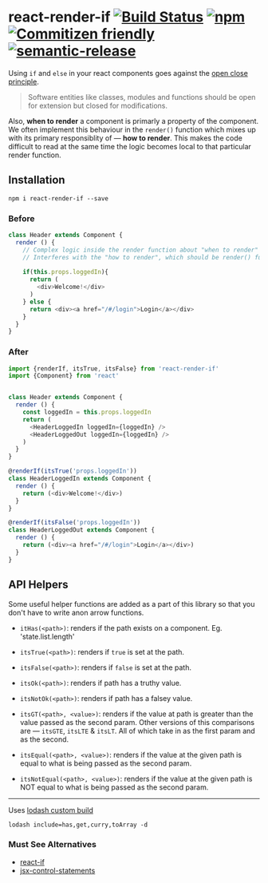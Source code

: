 # react-render-if [![Build Status](https://travis-ci.org/tusharmath/react-render-if.svg?branch=master)](https://travis-ci.org/tusharmath/react-render-if) [![npm](https://img.shields.io/npm/v/react-render-if.svg)]() [![Commitizen friendly](https://img.shields.io/badge/commitizen-friendly-brightgreen.svg)](http://commitizen.github.io/cz-cli/) [![semantic-release](https://img.shields.io/badge/%20%20%F0%9F%93%A6%F0%9F%9A%80-semantic--release-e10079.svg)](https://github.com/semantic-release/semantic-release)

Using `if` and `else` in your react components goes against the [open close principle](http://www.oodesign.com/open-close-principle.html).
> Software entities like classes, modules and functions should be open for extension but closed for modifications.

Also, **when to render** a component is primarly a property of the component. We often implement this behaviour in the `render()` function which mixes up with its primary responsiblity of — **how to render**. This makes the code difficult to read at the same time the logic becomes local to that particular render function.

## Installation

```
npm i react-render-if --save
```

### Before

```javascript
class Header extends Component {
  render () {
    // Complex logic inside the render function about "when to render" the component.
    // Interferes with the "how to render", which should be render() function's primary responsibility.
    
    if(this.props.loggedIn){
      return (
        <div>Welcome!</div>
      )
    } else {
      return <div><a href="/#/login">Login</a></div>
    }
  }
}
```


### After

```javascript
import {renderIf, itsTrue, itsFalse} from 'react-render-if'
import {Component} from 'react'


class Header extends Component {
  render () {
    const loggedIn = this.props.loggedIn
    return (
      <HeaderLoggedIn loggedIn={loggedIn} />
      <HeaderLoggedOut loggedIn={loggedIn} />
    )
  }
}

@renderIf(itsTrue('props.loggedIn'))
class HeaderLoggedIn extends Component {
  render () {
    return (<div>Welcome!</div>)
  }
}

@renderIf(itsFalse('props.loggedIn'))
class HeaderLoggedOut extends Component {
  render () {
    return (<div><a href="/#/login">Login</a></div>)
  }
}

```



## API Helpers
Some useful helper functions are added as a part of this library so that you don't have to write anon arrow functions.

- `itHas(<path>)`: renders if the path exists on a component. Eg. 'state.list.length'  

- `itsTrue(<path>)`: renders if `true` is set at the path.

- `itsFalse(<path>)`: renders if `false` is set at the path.

- `itsOk(<path>)`: renders if path has a truthy value. 

- `itsNotOk(<path>)`: renders if path has a falsey value. 

- `itsGT(<path>, <value>)`: renders if the value at path is greater than the value passed as the second param. Other versions of this comparisons are —  `itsGTE`, `itsLTE` & `itsLT`. All of which take in <path> as the first param and <value> as the second.

- `itsEqual(<path>, <value>)`: renders if the value at the given path is equal to what is being passed as the second param. 

- `itsNotEqual(<path>, <value>)`: renders if the value at the given path is NOT equal to what is being passed as the second param.


---

Uses [lodash custom build](https://lodash.com/custom-builds)
```
lodash include=has,get,curry,toArray -d
```

### Must See Alternatives

[react-if]: https://github.com/romac/react-if
[jsx-control-statements]: https://github.com/AlexGilleran/jsx-control-statements

- [react-if][react-if]
- [jsx-control-statements][jsx-control-statements]
